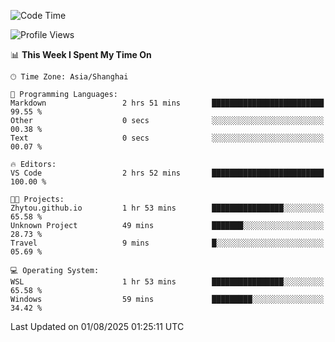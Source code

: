 <!--START_SECTION:waka-->
![Code Time](http://img.shields.io/badge/Code%20Time-3%2C053%20hrs%2049%20mins-blue)

![Profile Views](http://img.shields.io/badge/Profile%20Views-1-blue)

📊 **This Week I Spent My Time On** 

```text
🕑︎ Time Zone: Asia/Shanghai

💬 Programming Languages: 
Markdown                 2 hrs 51 mins       █████████████████████████   99.55 % 
Other                    0 secs              ░░░░░░░░░░░░░░░░░░░░░░░░░   00.38 % 
Text                     0 secs              ░░░░░░░░░░░░░░░░░░░░░░░░░   00.07 % 

🔥 Editors: 
VS Code                  2 hrs 52 mins       █████████████████████████   100.00 % 

🐱‍💻 Projects: 
Zhytou.github.io         1 hr 53 mins        ████████████████░░░░░░░░░   65.58 % 
Unknown Project          49 mins             ███████░░░░░░░░░░░░░░░░░░   28.73 % 
Travel                   9 mins              █░░░░░░░░░░░░░░░░░░░░░░░░   05.69 % 

💻 Operating System: 
WSL                      1 hr 53 mins        ████████████████░░░░░░░░░   65.58 % 
Windows                  59 mins             █████████░░░░░░░░░░░░░░░░   34.42 % 
```


 Last Updated on 01/08/2025 01:25:11 UTC
<!--END_SECTION:waka-->